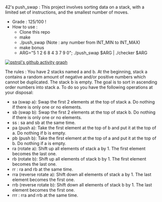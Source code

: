 
42's push_swap : This project involves sorting data on a stack, with a limited set of instructions, and the smallest number of moves.
- Grade : 125/100 !
- How to use :
  - Clone this repo
  - make
  - ./push_swap <numbers> (Note : any number from INT_MIN to INT_MAX)
  - make bonus
  - ARG="5 1 2 6 8 4 3 7 9 0"; ./push_swap $ARG | ./checker $ARG

[![qstrql's github activity graph](https://activity-graph.herokuapp.com/graph?username=qstrql)](https://github.com/ashutosh00710/github-readme-activity-graph)

The rules :
You have 2 stacks named a and b. At the beginning, stack a contains a random amount of negative and/or positive numbers which cannot be duplicated. The stack b is empty.
The goal is to sort in ascending order numbers into stack a. To do so you have the following operations at your disposal:
- sa (swap a): Swap the first 2 elements at the top of stack a. Do nothing if there is only one or no elements.
- sb (swap b): Swap the first 2 elements at the top of stack b. Do nothing if there is only one or no elements.
- ss : sa and sb at the same time.
- pa (push a): Take the first element at the top of b and put it at the top of a. Do nothing if b is empty.
- pb (push b): Take the first element at the top of a and put it at the top of b. Do nothing if a is empty.
- ra (rotate a): Shift up all elements of stack a by 1. The first element becomes the last one.
- rb (rotate b): Shift up all elements of stack b by 1. The first element becomes the last one.
- rr : ra and rb at the same time.
- rra (reverse rotate a): Shift down all elements of stack a by 1. The last element becomes the first one.
- rrb (reverse rotate b): Shift down all elements of stack b by 1. The last element becomes the first one.
- rrr : rra and rrb at the same time.
